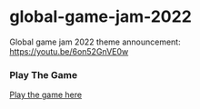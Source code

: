 # global-game-jam-2022
Global game jam 2022 theme announcement: https://youtu.be/6on52GnVE0w

### Play The Game
[Play the game here](https://aallbrig.github.io/global-game-jam-2022/)
